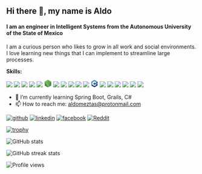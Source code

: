 ## Hi there 👋, my name is Aldo
#### I am an engineer in Intelligent Systems from the Autonomous University of the State of Mexico
I am a curious person who likes to grow in all work and social environments. I love learning new things that I can implement to streamline large processes.

**Skills:**  

<code><img height="20" src="https://cdn.worldvectorlogo.com/logos/html-1.svg"></code>
<code><img height="20" src="https://cdn.worldvectorlogo.com/logos/css-3.svg"></code>
<code><img height="20" src="https://cdn.worldvectorlogo.com/logos/sass-1.svg"></code>
<code><img height="20" src="https://cdn.worldvectorlogo.com/logos/tailwind-css-2.svg"></code>
<code><img height="20" src="https://cdn.worldvectorlogo.com/logos/logo-javascript.svg"></code>
<code><img height="20" src="https://raw.githubusercontent.com/github/explore/80688e429a7d4ef2fca1e82350fe8e3517d3494d/topics/nodejs/nodejs.png"></code>
<code><img height="20" src="https://cdn.worldvectorlogo.com/logos/vue-9.svg"></code>
<code><img height="20" src="https://cdn.worldvectorlogo.com/logos/python-5.svg"></code>
<code><img height="20" src="https://cdn.worldvectorlogo.com/logos/django.svg"></code>
<code><img height="20" src="https://cdn.worldvectorlogo.com/logos/java.svg"></code>
<code><img height="20" src="https://cdn.worldvectorlogo.com/logos/php-1.svg"></code>
<code><img height="20" src="https://raw.githubusercontent.com/github/explore/80688e429a7d4ef2fca1e82350fe8e3517d3494d/topics/cpp/cpp.png"></code>
<code><img height="20" src="https://cdn.worldvectorlogo.com/logos/dart.svg"></code>
<code><img height="20" src="https://cdn.worldvectorlogo.com/logos/flutter.svg"></code>
<code><img height="20" src="https://cdn.worldvectorlogo.com/logos/postgresql.svg"></code>
<code><img height="20" src="https://cdn.worldvectorlogo.com/logos/mariadb.svg"></code>
<code><img height="20" src="https://cdn.worldvectorlogo.com/logos/github-icon-1.svg"></code>
<code><img height="20" src="https://cdn.worldvectorlogo.com/logos/git-icon.svg"></code>

- 🌱 I’m currently learning Spring Boot, Grails, C# 
- 📫 How to reach me: aldomeztas@protonmail.com 

[<img src='https://cdn.worldvectorlogo.com/logos/github-icon.svg' alt='github' height='40'>](https://github.com/Aldo-Meztas)  [<img src='https://cdn.worldvectorlogo.com/logos/linkedin-icon.svg' alt='linkedin' height='40'>](https://www.linkedin.com/in/aldo-meztas/)  [<img src='https://cdn.worldvectorlogo.com/logos/facebook-3-2.svg' alt='facebook' height='40'>](https://www.facebook.com/aldo.jordison.7)  [<img src='https://cdn.worldvectorlogo.com/logos/reddit-4.svg' alt='Reddit' height='40'>](https://www.reddit.com/user/ALDO_MEZTAS)  

[![trophy](https://github-profile-trophy.vercel.app/?username=Aldo-Meztas)](https://github.com/ryo-ma/github-profile-trophy)

![GitHub stats](https://github-readme-stats.vercel.app/api?username=Aldo-Meztas&show_icons=true)  

![GitHub streak stats](https://github-readme-streak-stats.herokuapp.com/?user=Aldo-Meztas)  

![Profile views](https://gpvc.arturio.dev/Aldo-Meztas)

